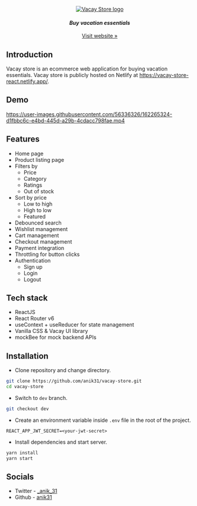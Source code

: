 <p align="center">
  <a href="https://vacay-store-react.netlify.app/">
    <img src="https://res.cloudinary.com/anik-vacay/image/upload/v1653536487/vacay-store/images/logo_ho278w.png" alt="Vacay Store logo">
  </a>
</p>
<h4 align="center"><i>Buy vacation essentials</i></h4>
<p align="center"><a href="https://vacay-store-react.netlify.app/">Visit website »</a></p>

## Introduction
Vacay store is an ecommerce web application for buying vacation essentials. Vacay store is publicly hosted on Netlify at https://vacay-store-react.netlify.app/.

## Demo
https://user-images.githubusercontent.com/56336326/162265324-d1fbbc6c-e4bd-445d-a29b-4cdacc798fae.mp4

## Features
- Home page 
- Product listing page 
- Filters by
    - Price
    - Category
    - Ratings
    - Out of stock
- Sort by price
    - Low to high
    - High to low
    - Featured
- Debounced search
- Wishlist management
- Cart management
- Checkout management
- Payment integration
- Throttling for button clicks
- Authentication
    - Sign up
    - Login
    - Logout

## Tech stack
- ReactJS
- React Router v6
- useContext + useReducer for state management
- Vanilla CSS & Vacay UI library
- mockBee for mock backend APIs

## Installation
- Clone repository and change directory.
```bash
git clone https://github.com/anik31/vacay-store.git
cd vacay-store
```
- Switch to `dev` branch.
```bash
git checkout dev
```
- Create an environment variable inside `.env` file in the root of the project.
```
REACT_APP_JWT_SECRET=<your-jwt-secret>
```
- Install dependencies and start server.
```bash
yarn install
yarn start
```
## Socials
* Twitter - [_anik_31](https://twitter.com/_anik_31)
* Github - [anik31](https://www.linkedin.com/in/anik31/)